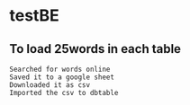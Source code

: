 # testBE

## To load 25words in each table

```
Searched for words online
Saved it to a google sheet
Downloaded it as csv
Imported the csv to dbtable
```
